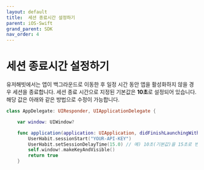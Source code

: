 ```yaml
---
layout: default
title:  세션 종료시간 설정하기
parent: iOS-Swift
grand_parent: SDK
nav_order: 4
---
```


# 세션 종료시간 설정하기

유저해빗에서는 앱이 백그라운드로 이동한 후 일정 시간 동안 앱을 활성화하지 않을 경우 세션을 종료합니다. 
세션 종료 시간으로 지정된 기본값은 **10초**로 설정되어 있습니다. 해당 값은 아래와 같은 방법으로 수정이 가능합니다.

```swift
class AppDelegate: UIResponder, UIApplicationDelegate {

    var window: UIWindow?

    func application(application: UIApplication, didFinishLaunchingWithOptions launchOptions: [NSObject: AnyObject]?) -> Bool {
        UserHabit.sessionStart("YOUR-API-KEY")
        UserHabit.setSessionDelayTime(15.0) // 예) 10초(기본값)을 15초로 변경하는 경우
        self.window!.makeKeyAndVisible()
        return true
    }
```